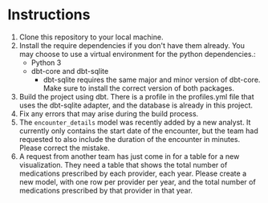 # Instructions
1. Clone this repository to your local machine.
2. Install the require dependencies if you don't have them already. You may choose to use a virtual environment for the python dependencies.:
    - Python 3
    - dbt-core and dbt-sqlite
      - dbt-sqlite requires the same major and minor version of dbt-core. Make sure to install the correct version of both packages.
3. Build the project using dbt. There is a profile in the profiles.yml file that uses the dbt-sqlite adapter, and the database is already in this project. 
4. Fix any errors that may arise during the build process.
5. The `encounter_details` model was recently added by a new analyst. It currently only contains the start date of the encounter, but the team had requested to also include the duration of the encounter in minutes. Please correct the mistake.
6. A request from another team has just come in for a table for a new visualization. They need a table that shows the total number of medications prescribed by each provider, each year. Please create a new model, with one row per provider per year, and the total number of medications prescribed by that provider in that year.